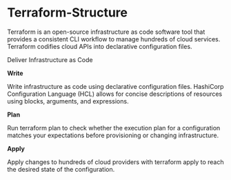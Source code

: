 # Terraform-Structure
Terraform is an open-source infrastructure as code software tool that provides a consistent CLI workflow to manage hundreds of cloud services. Terraform codifies cloud APIs into declarative configuration files.

Deliver Infrastructure as Code

<b>Write</b>

Write infrastructure as code using declarative configuration files. HashiCorp Configuration Language (HCL) allows for concise descriptions of resources using blocks, arguments, and expressions.

<b>Plan</b>

Run terraform plan to check whether the execution plan for a configuration matches your expectations before provisioning or changing infrastructure.

<b>Apply</b>

Apply changes to hundreds of cloud providers with terraform apply to reach the desired state of the configuration.
